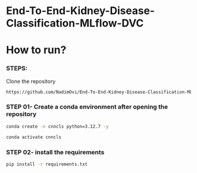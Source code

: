 # End-To-End-Kidney-Disease-Classification-MLflow-DVC

# How to run?
### STEPS:

Clone the repository

```bash
https://github.com/NadimOvi/End-To-End-Kidney-Disease-Classification-MLflow-DVC
```
### STEP 01- Create a conda environment after opening the repository

```bash
conda create -n cnncls python=3.12.7 -y
```

```bash
conda activate cnncls
```


### STEP 02- install the requirements
```bash
pip install -r requirements.txt
```
